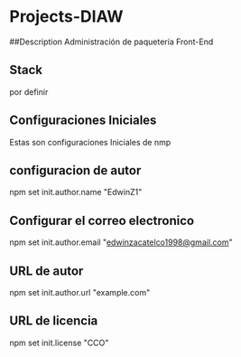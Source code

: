 # Projects-DIAW
##Description
Administración de paquetería Front-End
## Stack
por definir
## Configuraciones Iniciales
Estas son configuraciones Iniciales de nmp
## configuracion de autor
npm set init.author.name "EdwinZ1"
## Configurar el correo electronico
npm set init.author.email "edwinzacatelco1998@gmail.com"
## URL de autor
npm set init.author.url "example.com"
## URL de licencia
npm set init.license "CCO" 

